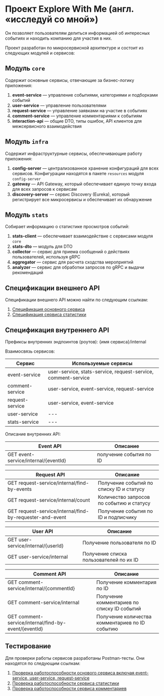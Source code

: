 # Проект Explore With Me (англ. «исследуй со мной»)
Он позволяет пользователям делиться информацией об интересных событиях и находить компанию для участия в них.

Проект разработан по микросервисной архитектуре и состоит из следующих модулей и сервисов:

## Модуль `core`
Содержит основные сервисы, отвечающие за бизнес-логику приложения:

1. **event-service** — управление событиями, категориями и подборками событий
2. **user-service** — управление пользователями
3. **request-service** — управление заявками на участие в событиях
4. **comment-service** — управление комментариями к событиям
5. **interaction-api** — общие DTO, типы ошибок, API клиентов для межсервисного взаимодействия

## Модуль `infra`
Содержит инфраструктурные сервисы, обеспечивающие работу приложения:

1. **config-server** — централизованное хранение конфигураций для всех сервисов. Конфигурации находятся в пакете `resources` модуля `config-server`
2. **gateway** — API Gateway, который обеспечивает единую точку входа для всех запросов к сервисам
3. **discovery-server** — сервис Discovery (Eureka), который регистрирует все микросервисы и обеспечивает их обнаружение

## Модуль `stats`
Собирает информацию о статистике просмотров событий:

1. **stats-client** — обеспечивает взаимодействие с сервисами модуля `core`
2. **stats-dto** — модуль для DTO
3. **collector** — сервис для приема сообщений о действиях пользователей, используя gRPC
4. **aggregator** — сервис для расчета сходства мероприятий
5. **analyzer** — сервис для обработки запросов по gRPC и выдачи рекомендаций

## Спецификации внешнего API
Спецификации внешнего API можно найти по следующим ссылкам:
1. [Спецификация основного сервиса](https://github.com/masicool/java-plus-graduation/blob/main/ewm-main-service-spec.json)
2. [Спецификация сервиса статистики](https://github.com/masicool/java-plus-graduation/blob/main/ewm-stats-service-spec.json)

## Спецификация внутреннего API
Префиксы внутренних эндпоинтов (роутов): {имя сервиса}/internal

Взаимосвязь сервисов:

| Сервис          | Используемые сервисы                                          |
|-----------------|---------------------------------------------------------------|
| event-service   | user-service, stats-service, request-service, comment-service |
| comment-service | user-service, event-service, request-service                  |
| request-service | user-service, event-service                                   |
| user-service    | ---                                                           |
| stats-service   | ---                                                           |

Описание внутренних API:

| Event API                            | Описание                |
|--------------------------------------|-------------------------|
| GET event-service/internal/{eventId} | получение события по ID |

| Request API                                              | Описание                                 |
|----------------------------------------------------------|------------------------------------------|
| GET request-service/internal/find-by-events              | Получение событий по списку ID и статусу |
| GET request-service/internal/count                       | Количество запросов по событию и статусу |
| GET request-service/internal/find-by-requester-and-event | Получение события по ID и подписчику     |

| User API                           | Описание                                |
|------------------------------------|-----------------------------------------|
| GET user-service/internal/{userId} | Получение пользователя по ID            |
| GET user-service/internal          | Получение списка пользователей по их ID |

| Comment API                                          | Описание                                        |
|------------------------------------------------------|-------------------------------------------------|
| GET comment-service/internal/{commentId}             | Получение комментария по ID                     |
| GET comment-service/internal                         | Получение комментариев по списку ID событий     |
| GET comment-service/internal/find-by-event/{eventId} | Получение количества комментариев по ID событию |

## Тестирование
Для проверки работы сервисов разработаны Postman-тесты. Они находятся по следующим ссылкам:
1. [Проверка работоспособности основого сервиса включая event-service, user-service, request-service](https://github.com/masicool/java-plus-graduation/blob/main/postman/ewm-main-service.json)
2. [Проверка работоспособности сервиса статистики](https://github.com/masicool/java-plus-graduation/blob/main/postman/ewm-stat-service.json)
3. [Проверка работоспособности сервиса комментариев](https://github.com/masicool/java-plus-graduation/blob/main/postman/feature.json)

